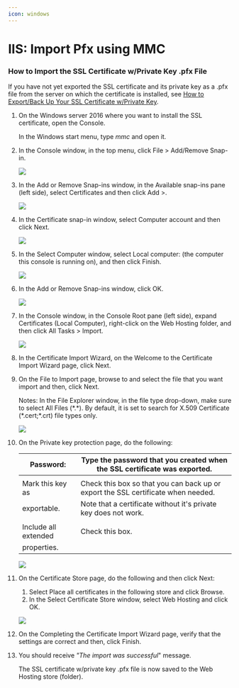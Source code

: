 ```yaml
---
icon: windows
---
```


# IIS: Import Pfx using MMC

### How to Import the SSL Certificate w/Private Key .pfx File

If you have not yet exported the SSL certificate and its private key as a .pfx file from the server on which the certificate is installed, see [How to Export/Back Up Your SSL Certificate w/Private Key](https://www.digicert.com/kb/ssl-support/certificate-pfx-file-export-import-iis-10.htm#export-pfx).

1.  On the Windows server 2016 where you want to install the SSL certificate, open the Console.

    In the Windows start menu, type _mmc_ and open it.
2.  In the Console window, in the top menu, click File > Add/Remove Snap-in.

    ![](https://www.digicert.com/kb/images/support-images/iis10/iis-10-export-ssl-certificate-1.png)
3.  In the Add or Remove Snap-ins window, in the Available snap-ins pane (left side), select Certificates and then click Add >.

    ![](https://www.digicert.com/kb/images/support-images/iis10/iis-10-export-ssl-certificate-2.png)
4.  In the Certificate snap-in window, select Computer account and then click Next.

    ![](https://www.digicert.com/kb/images/support-images/iis10/iis-10-export-ssl-certificate-3.png)
5.  In the Select Computer window, select Local computer: (the computer this console is running on), and then click Finish.

    ![](https://www.digicert.com/kb/images/support-images/iis10/iis-10-export-ssl-certificate-4.png)
6.  In the Add or Remove Snap-ins window, click OK.

    ![](https://www.digicert.com/kb/images/support-images/iis10/iis-10-export-ssl-certificate-5.png)
7.  In the Console window, in the Console Root pane (left side), expand Certificates (Local Computer), right-click on the Web Hosting folder, and then click All Tasks > Import.

    ![](https://www.digicert.com/kb/images/support-images/iis10/iis-10-import-ssl-certificate-1.png)
8. In the Certificate Import Wizard, on the Welcome to the Certificate Import Wizard page, click Next.
9.  On the File to Import page, browse to and select the file that you want import and then, click Next.

    Notes: In the File Explorer window, in the file type drop-down, make sure to select All Files (\*.\*). By default, it is set to search for X.509 Certificate (\*.cert;\*.crt) file types only.

    ![](https://www.digicert.com/kb/images/support-images/iis10/iis-10-import-ssl-certificate-2.png)
10. On the Private key protection page, do the following:

    | Password:            | Type the password that you created when the SSL certificate was exported.         |
    | -------------------- | --------------------------------------------------------------------------------- |
    |                      |                                                                                   |
    | Mark this key as     | Check this box so that you can back up or export the SSL certificate when needed. |
    | exportable.          | Note that a certificate without it's private key does not work.                   |
    |                      |                                                                                   |
    | Include all extended | Check this box.                                                                   |
    | properties.          |                                                                                   |

    ![](https://www.digicert.com/kb/images/support-images/iis10/iis-10-import-ssl-certificate-3.png)
11. On the Certificate Store page, do the following and then click Next:

    1. Select Place all certificates in the following store and click Browse.
    2. In the Select Certificate Store window, select Web Hosting and click OK.

    ![](https://www.digicert.com/kb/images/support-images/iis10/iis-10-import-ssl-certificate-4.png)
12. On the Completing the Certificate Import Wizard page, verify that the settings are correct and then, click Finish.
13. You should receive _"The import was successful_" message.

    The SSL certificate w/private key .pfx file is now saved to the Web Hosting store (folder).

